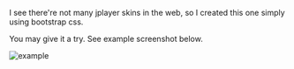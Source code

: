 I see there're not many jplayer skins in the web, so I created this one simply using bootstrap css.

You may give it a try. See example screenshot below.

![example](https://raw.github.com/lusaisai/jplayer-bootstrap-skin/master/screenshot/example.png)

